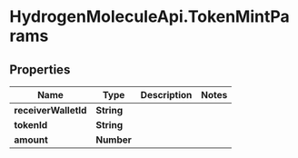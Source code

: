 # HydrogenMoleculeApi.TokenMintParams

## Properties
Name | Type | Description | Notes
------------ | ------------- | ------------- | -------------
**receiverWalletId** | **String** |  | 
**tokenId** | **String** |  | 
**amount** | **Number** |  | 


